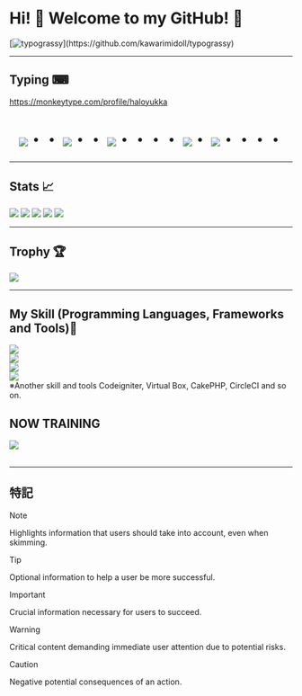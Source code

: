 # Hi! 🎲 Welcome to my GitHub! 🍡

[![typograssy](https://typograssy.deno.dev/api?text=Hello%20world!)](https://github.com/kawarimidoll/typograssy)

---

## Typing ⌨

<https://monkeytype.com/profile/haloyukka>

<div align="center">
    <h1>
        <img src="https://user-images.githubusercontent.com/44926913/175852850-3fb6c715-1856-41ff-8c1f-94ce3b03b458.gif">・・
        <img src="https://user-images.githubusercontent.com/44926913/175853109-f8850656-6704-4a8a-bee6-9aca154d929b.gif">・・
        <img src="https://user-images.githubusercontent.com/44926913/175853154-5449d974-975e-44a6-ab84-a86031265e40.gif">・・・・
        <img src="https://user-images.githubusercontent.com/44926913/175853109-f8850656-6704-4a8a-bee6-9aca154d929b.gif">・
        <img src="https://user-images.githubusercontent.com/44926913/175853154-5449d974-975e-44a6-ab84-a86031265e40.gif">・・・・
    </h1>
</div>

---

<!--
**haloyukka/haloyukka** is a ✨ _special_ ✨ repository because its `README.md` (this file) appears on your GitHub profile.

Here are some ideas to get you started:

- 🔭 I’m currently working on ...
- 🌱 I’m currently learning ...
- 👯 I’m looking to collaborate on ...
- 🤔 I’m looking for help with ...
- 💬 Ask me about ...
- 📫 How to reach me: ...
- 😄 Pronouns: ...
- ⚡ Fun fact: ...
-->

## Stats :chart_with_upwards_trend:

![](http://github-profile-summary-cards.vercel.app/api/cards/profile-details?username=haloyukka&theme=tokyonight)
![](http://github-profile-summary-cards.vercel.app/api/cards/repos-per-language?username=haloyukka&theme=tokyonight)
![](http://github-profile-summary-cards.vercel.app/api/cards/most-commit-language?username=haloyukka&theme=tokyonight)
![](http://github-profile-summary-cards.vercel.app/api/cards/stats?username=haloyukka&theme=tokyonight)
![](http://github-profile-summary-cards.vercel.app/api/cards/productive-time?username=haloyukka&theme=tokyonight&utcOffset=9)

---

## Trophy :trophy:

![](https://github-profile-trophy.vercel.app/?username=haloyukka&theme=nord)

---

## My Skill (Programming Languages, Frameworks and Tools)👾

<img src="https://skillicons.dev/icons?i=rust,python,html,css,js,typescript,react,vue,next,php,jquery,vite" /> <br />
<img src="https://skillicons.dev/icons?i=aws,gcp" /> <br />
<img src="https://skillicons.dev/icons?i=mysql,sqlite,firebase" /> <br />
<img src="https://skillicons.dev/icons?i=github,vscode,docker,discord,gitlab" /> <br />
  ※Another skill and tools
  Codeigniter, Virtual Box, CakePHP, CircleCI and so on.
  
## NOW TRAINING

<img src="https://skillicons.dev/icons?i=rust,docker,vscode,github,react,typescript" /> <br /><br />

---

## 特記

> [!NOTE]  
> Highlights information that users should take into account, even when skimming.

> [!TIP]
> Optional information to help a user be more successful.

> [!IMPORTANT]  
> Crucial information necessary for users to succeed.

> [!WARNING]  
> Critical content demanding immediate user attention due to potential risks.

> [!CAUTION]
> Negative potential consequences of an action.
